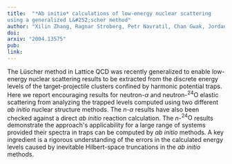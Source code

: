 ```yaml
---
title:  "*Ab initio* calculations of low-energy nuclear scattering
using a generalized L&#252;scher method"
author: "Xilin Zhang, Ragnar Stroberg, Petr Navratil, Chan Gwak, Jordan Melendez, Dick Furnstahl, and Jason Holt"
doi: 
arxiv: "2004.13575"
pub: 
link: 
---
```


The L&#252;scher method in Lattice QCD was recently  generalized to enable low-energy nuclear scattering results to be extracted from the  discrete energy levels of the target-projectile clusters confined by harmonic potential traps.  Here we report encouraging results for neutron-$\alpha$ and neutron-$^{24}\mathrm{O}$ elastic scattering from analyzing the trapped levels computed using two different *ab initio* nuclear structure methods. The $n$-$\alpha$ results have also been checked against a direct *ab initio* reaction calculation. The $n$-$^{24}\mathrm{O}$ results demonstrate the approach's applicability for a large range of systems provided their spectra in traps can be computed by *ab initio* methods.  A key ingredient  is a rigorous understanding of the errors in the calculated energy levels  caused by inevitable Hilbert-space truncations in the *ab initio* methods. 
